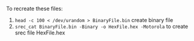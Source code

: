 To recreate these files:
1. `head -c 100 < /dev/urandom > BinaryFile.bin` create binary file
2. `srec_cat BinaryFile.bin -Binary -o HexFile.hex -Motorola` to create srec file HexFile.hex
